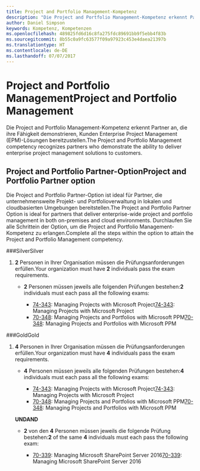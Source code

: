 ```yaml
---
title: Project and Portfolio Management-Kompetenz
description: "Die Project and Portfolio Management-Kompetenz erkennt Partner an, die ihre Fähigkeit demonstrieren, Kunden Enterprise Project Management (EPM)-Lösungen bereitzustellen."
author: Daniel Simpson
keywords: Kompetenz, Kompetenzen
ms.openlocfilehash: 489825fd6d16c8fa275fdc89691bb9f5ebb4f83b
ms.sourcegitcommit: 8b55c0a9fc63577f09a97923c453e4daea21397b
ms.translationtype: HT
ms.contentlocale: de-DE
ms.lasthandoff: 07/07/2017
---
```

# <a name="project-and-portfolio-management"></a><span data-ttu-id="0a30b-104">Project and Portfolio Management</span><span class="sxs-lookup"><span data-stu-id="0a30b-104">Project and Portfolio Management</span></span> 
<span data-ttu-id="0a30b-105">Die Project and Portfolio Management-Kompetenz erkennt Partner an, die ihre Fähigkeit demonstrieren, Kunden Enterprise Project Management (EPM)-Lösungen bereitzustellen.</span><span class="sxs-lookup"><span data-stu-id="0a30b-105">The Project and Portfolio Management competency recognizes partners who demonstrate the ability to deliver enterprise project management solutions to customers.</span></span>

## <a name="project-and-portfolio-partner-option"></a><span data-ttu-id="0a30b-106">Project and Portfolio Partner-Option</span><span class="sxs-lookup"><span data-stu-id="0a30b-106">Project and Portfolio Partner option</span></span>
<span data-ttu-id="0a30b-107">Die Project and Portfolio Partner-Option ist ideal für Partner, die unternehmensweite Projekt- und Portfolioverwaltung in lokalen und cloudbasierten Umgebungen bereitstellen.</span><span class="sxs-lookup"><span data-stu-id="0a30b-107">The Project and Portfolio Partner Option is ideal for partners that deliver enterprise-wide project and portfolio management in both on-premises and cloud environments.</span></span> <span data-ttu-id="0a30b-108">Durchlaufen Sie alle Schrittein der Option, um die Project and Portfolio Management-Kompetenz zu erlangen.</span><span class="sxs-lookup"><span data-stu-id="0a30b-108">Complete all the steps within the option to attain the Project and Portfolio Management competency.</span></span>

###<a name="silver"></a><span data-ttu-id="0a30b-109">Silver</span><span class="sxs-lookup"><span data-stu-id="0a30b-109">Silver</span></span>
1. <span data-ttu-id="0a30b-110">**2** Personen in Ihrer Organisation müssen die Prüfungsanforderungen erfüllen.</span><span class="sxs-lookup"><span data-stu-id="0a30b-110">Your organization must have **2** individuals pass the exam requirements.</span></span>

    - <span data-ttu-id="0a30b-111">**2** Personen müssen jeweils alle folgenden Prüfungen bestehen:</span><span class="sxs-lookup"><span data-stu-id="0a30b-111">**2** individuals must each pass all the following exams:</span></span>

        * <span data-ttu-id="0a30b-112">[74-343](https://www.microsoft.com/en-us/learning/exam-74-343.aspx): Managing Projects with Microsoft Project</span><span class="sxs-lookup"><span data-stu-id="0a30b-112">[74-343](https://www.microsoft.com/en-us/learning/exam-74-343.aspx): Managing Projects with Microsoft Project</span></span>
        * <span data-ttu-id="0a30b-113">[70-348](https://www.microsoft.com/en-us/learning/exam-70-348.aspx): Managing Projects and Portfolios with Microsoft PPM</span><span class="sxs-lookup"><span data-stu-id="0a30b-113">[70-348](https://www.microsoft.com/en-us/learning/exam-70-348.aspx): Managing Projects and Portfolios with Microsoft PPM</span></span>

###<a name="gold"></a><span data-ttu-id="0a30b-114">Gold</span><span class="sxs-lookup"><span data-stu-id="0a30b-114">Gold</span></span>
1. <span data-ttu-id="0a30b-115">**4** Personen in Ihrer Organisation müssen die Prüfungsanforderungen erfüllen.</span><span class="sxs-lookup"><span data-stu-id="0a30b-115">Your organization must have **4** individuals pass the exam requirements.</span></span>

    - <span data-ttu-id="0a30b-116">**4** Personen müssen jeweils alle folgenden Prüfungen bestehen:</span><span class="sxs-lookup"><span data-stu-id="0a30b-116">**4** individuals must each pass all the following exams:</span></span>

        * <span data-ttu-id="0a30b-117">[74-343](https://www.microsoft.com/en-us/learning/exam-74-343.aspx): Managing Projects with Microsoft Project</span><span class="sxs-lookup"><span data-stu-id="0a30b-117">[74-343](https://www.microsoft.com/en-us/learning/exam-74-343.aspx): Managing Projects with Microsoft Project</span></span>
        * <span data-ttu-id="0a30b-118">[70-348](https://www.microsoft.com/en-us/learning/exam-70-348.aspx): Managing Projects and Portfolios with Microsoft PPM</span><span class="sxs-lookup"><span data-stu-id="0a30b-118">[70-348](https://www.microsoft.com/en-us/learning/exam-70-348.aspx): Managing Projects and Portfolios with Microsoft PPM</span></span>

    **<span data-ttu-id="0a30b-119">UND</span><span class="sxs-lookup"><span data-stu-id="0a30b-119">AND</span></span>** 

    - <span data-ttu-id="0a30b-120">**2** von den **4** Personen müssen jeweils die folgende Prüfung bestehen:</span><span class="sxs-lookup"><span data-stu-id="0a30b-120">**2** of the same **4** individuals must each pass the following exam:</span></span>

        *  <span data-ttu-id="0a30b-121">[70-339](https://www.microsoft.com/en-us/learning/exam-70-339.aspx): Managing Microsoft SharePoint Server 2016</span><span class="sxs-lookup"><span data-stu-id="0a30b-121">[70-339](https://www.microsoft.com/en-us/learning/exam-70-339.aspx): Managing Microsoft SharePoint Server 2016</span></span>
